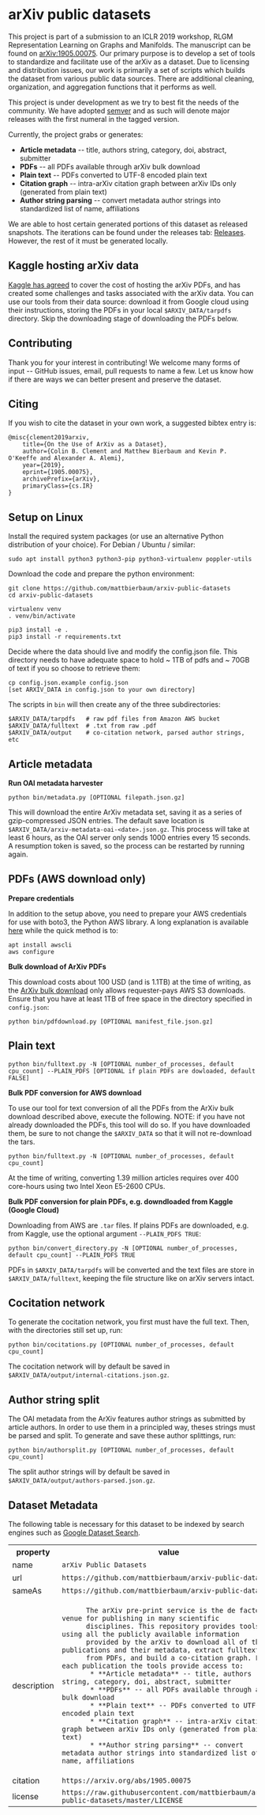 # arXiv public datasets

This project is part of a submission to an ICLR 2019 workshop, RLGM
Representation Learning on Graphs and Manifolds. The manuscript can be found on
[arXiv:1905.00075](https://arxiv.org/abs/1905.00075). Our primary purpose is to
develop a set of tools to standardize and facilitate use of the arXiv as a
dataset. Due to licensing and distribution issues, our work is primarily a set
of scripts which builds the dataset from various public data sources. There are
additional cleaning, organization, and  aggregation functions that it performs
as well.

This project is under development as we try to best fit the needs of the
community. We have adopted [semver](https://semver.org/) and as such will denote
major releases with the first numeral in the tagged version.

Currently, the project grabs or generates:

* **Article metadata** -- title, authors string, category, doi, abstract, submitter
* **PDFs** -- all PDFs available through arXiv bulk download
* **Plain text** -- PDFs converted to UTF-8 encoded plain text
* **Citation graph** -- intra-arXiv citation graph between arXiv IDs only (generated from plain text)
* **Author string parsing** -- convert metadata author strings into standardized list of name, affiliations

We are able to host certain generated portions of this dataset as released
snapshots.  The iterations can be found under the releases tab:
[Releases](https://github.com/mattbierbaum/arxiv-public-datasets/releases).
However, the rest of it must be generated locally.

## Kaggle hosting arXiv data

[Kaggle has agreed](https://www.kaggle.com/Cornell-University/arxiv) to cover the cost of hosting the arXiv PDFs,
and has created some challenges and tasks associated with the arXiv data. You can use our tools from their data
source: download it from Google cloud using their instructions, storing the PDFs in your local `$ARXIV_DATA/tarpdfs`
directory. Skip the downloading stage of downloading the PDFs below.

## Contributing

Thank you for your interest in contributing! We welcome many forms of input --
GitHub issues, email, pull requests to name a few. Let us know how if there are
ways we can better present and preserve the dataset.

## Citing

If you wish to cite the dataset in your own work, a suggested bibtex entry is:

    @misc{clement2019arxiv,
        title={On the Use of ArXiv as a Dataset},
        author={Colin B. Clement and Matthew Bierbaum and Kevin P. O'Keeffe and Alexander A. Alemi},
        year={2019},
        eprint={1905.00075},
        archivePrefix={arXiv},
        primaryClass={cs.IR}
    }

## Setup on Linux

Install the required system packages (or use an alternative Python distribution
of your choice). For Debian / Ubuntu / similar:

    sudo apt install python3 python3-pip python3-virtualenv poppler-utils

Download the code and prepare the python environment:

    git clone https://github.com/mattbierbaum/arxiv-public-datasets
    cd arxiv-public-datasets

    virtualenv venv
    . venv/bin/activate

    pip3 install -e .
    pip3 install -r requirements.txt

Decide where the data should live and modify the config.json file. This
directory needs to have adequate space to hold ~ 1TB of pdfs and ~ 70GB of text
if you so choose to retrieve them:

    cp config.json.example config.json
    [set ARXIV_DATA in config.json to your own directory]

The scripts in `bin` will then create any of the three subdirectories:

    $ARXIV_DATA/tarpdfs   # raw pdf files from Amazon AWS bucket
    $ARXIV_DATA/fulltext  # .txt from raw .pdf
    $ARXIV_DATA/output    # co-citation network, parsed author strings, etc

## Article metadata

**Run OAI metadata harvester**

    python bin/metadata.py [OPTIONAL filepath.json.gz]

This will download the entire ArXiv metadata set, saving it as a series of
gzip-compressed JSON entries. The default save location is
`$ARXIV_DATA/arxiv-metadata-oai-<date>.json.gz`. This process will take at
least 6 hours, as the OAI server only sends 1000 entries every 15 seconds. A
resumption token is saved, so the process can be restarted by running again.

## PDFs (AWS download only)

**Prepare credentials**

In addition to the setup above, you need to prepare your AWS credentials for
use with boto3, the Python AWS library. A long explanation is available
[here](https://boto3.amazonaws.com/v1/documentation/api/latest/guide/configuration.html)
while the quick method is to:

    apt install awscli
    aws configure


**Bulk download of ArXiv PDFs**

This download costs about 100 USD (and is 1.1TB) at the time of writing, as the
[ArXiv bulk download](https://arxiv.org/help/bulk_data) only allows
requester-pays AWS S3 downloads. Ensure that you have at least 1TB of free space
in the directory specified in `config.json`:

    python bin/pdfdownload.py [OPTIONAL manifest_file.json.gz]

## Plain text
```
python bin/fulltext.py -N [OPTIONAL number_of_processes, default cpu_count] --PLAIN_PDFS [OPTIONAL if plain PDFs are dowloaded, default FALSE]
```
**Bulk PDF conversion for AWS download**

To use our tool for text conversion of all the PDFs from the ArXiv bulk download
described above, execute the following. NOTE: if you have not already downloaded
the PDFs, this tool will do so. If you have downloaded them, be sure to not change
the `$ARXIV_DATA` so that it will not re-download the tars.

    python bin/fulltext.py -N [OPTIONAL number_of_processes, default cpu_count] 

At the time of writing, converting 1.39 million articles requires over 400 core-hours
using two Intel Xeon E5-2600 CPUs.

**Bulk PDF conversion for plain PDFs, e.g. downdloaded from Kaggle (Google Cloud)**

Downloading from AWS are `.tar` files. If plains PDFs are downloaded, e.g. from Kaggle, use the optional argument `--PLAIN_PDFS TRUE`:
```
python bin/convert_directory.py -N [OPTIONAL number_of_processes, default cpu_count] --PLAIN_PDFS TRUE
```
PDFs in `$ARXIV_DATA/tarpdfs` will be converted and the text files are store in `$ARXIV_DATA/fulltext`,
keeping the file structure like on arXiv servers intact.

## Cocitation network

To generate the cocitation network, you first must have the full text. Then,
with the directories still set up, run:

    python bin/cocitations.py [OPTIONAL number_of_processes, default cpu_count]

The cocitation network will by default be saved in
`$ARXIV_DATA/output/internal-citations.json.gz`.

## Author string split

The OAI metadata from the ArXiv features author strings as submitted by article
authors. In order to use them in a principled way, theses strings must be parsed
and split. To generate and save these author splittings, run:

    python bin/authorsplit.py [OPTIONAL number_of_processes, default cpu_count]

The split author strings will by default be saved in
`$ARXIV_DATA/output/authors-parsed.json.gz`.

## Dataset Metadata
The following table is necessary for this dataset to be indexed by search
engines such as <a href="https://g.co/datasetsearch">Google Dataset Search</a>.
<div itemscope itemtype="http://schema.org/Dataset">
<table>
  <tr>
    <th>property</th>
    <th>value</th>
  </tr>
  <tr>
    <td>name</td>
    <td><code itemprop="name">arXiv Public Datasets</code></td>
  </tr>
  <tr>
    <td>url</td>
    <td><code itemprop="url">https://github.com/mattbierbaum/arxiv-public-datasets</code></td>
  </tr>
  <tr>
    <td>sameAs</td>
    <td><code itemprop="sameAs">https://github.com/mattbierbaum/arxiv-public-datasets</code></td>
  </tr>
  <tr>
    <td>description</td>
    <td><code itemprop="description">
	  The arXiv pre-print service is the de facto venue for publishing in many scientific
	  disciplines. This repository provides tools for using all the publicly available information
	  provided by the arXiv to download all of the publications and their metadata, extract fulltext
	  from PDFs, and build a co-citation graph. For each publication the tools provide access to:
	   * **Article metadata** -- title, authors string, category, doi, abstract, submitter
	   * **PDFs** -- all PDFs available through arXiv bulk download
	   * **Plain text** -- PDFs converted to UTF-8 encoded plain text
	   * **Citation graph** -- intra-arXiv citation graph between arXiv IDs only (generated from plain text)
	   * **Author string parsing** -- convert metadata author strings into standardized list of name, affiliations
	</code></td>
  </tr>
  <tr>
    <td>citation</td>
    <td><code itemprop="citation">https://arxiv.org/abs/1905.00075</code></td>
  </tr>
  <tr>
    <td>license</td>
    <td><code itemprop="license">https://raw.githubusercontent.com/mattbierbaum/arxiv-public-datasets/master/LICENSE</code></td>
  </tr>
</table>
</div>

